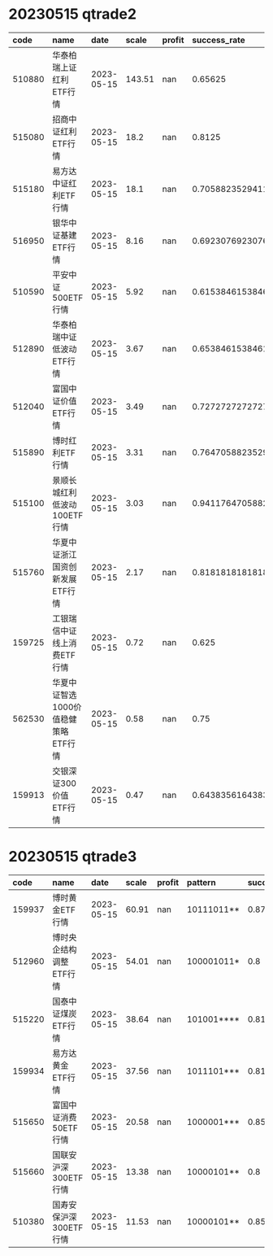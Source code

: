 # 20230515 qtrade2
 | code | name | date | scale | profit | success_rate | pred | 
 | :----- | :----- | :----- | :----- | :----- | :----- | :----- | 
 | 510880 | 华泰柏瑞上证红利ETF行情 | 2023-05-15 | 143.51 | nan | 0.65625 | 0 | 
 | 515080 | 招商中证红利ETF行情 | 2023-05-15 | 18.2 | nan | 0.8125 | 1 | 
 | 515180 | 易方达中证红利ETF行情 | 2023-05-15 | 18.1 | nan | 0.7058823529411765 | 0 | 
 | 516950 | 银华中证基建ETF行情 | 2023-05-15 | 8.16 | nan | 0.6923076923076923 | 1 | 
 | 510590 | 平安中证500ETF行情 | 2023-05-15 | 5.92 | nan | 0.6153846153846154 | 1 | 
 | 512890 | 华泰柏瑞中证低波动ETF行情 | 2023-05-15 | 3.67 | nan | 0.6538461538461539 | 1 | 
 | 512040 | 富国中证价值ETF行情 | 2023-05-15 | 3.49 | nan | 0.7272727272727273 | 1 | 
 | 515890 | 博时红利ETF行情 | 2023-05-15 | 3.31 | nan | 0.7647058823529411 | 1 | 
 | 515100 | 景顺长城红利低波动100ETF行情 | 2023-05-15 | 3.03 | nan | 0.9411764705882353 | 1 | 
 | 515760 | 华夏中证浙江国资创新发展ETF行情 | 2023-05-15 | 2.17 | nan | 0.8181818181818182 | 1 | 
 | 159725 | 工银瑞信中证线上消费ETF行情 | 2023-05-15 | 0.72 | nan | 0.625 | 1 | 
 | 562530 | 华夏中证智选1000价值稳健策略ETF行情 | 2023-05-15 | 0.58 | nan | 0.75 | 1 | 
 | 159913 | 交银深证300价值ETF行情 | 2023-05-15 | 0.47 | nan | 0.6438356164383562 | 1 | 

# 20230515 qtrade3
 | code | name | date | scale | profit | pattern | success_rate | success_cnt | fund_cnt | 
 | :----- | :----- | :----- | :----- | :----- | :----- | :----- | :----- | :----- | 
 | 159937 | 博时黄金ETF行情 | 2023-05-15 | 60.91 | nan | 10111011** | 0.875 | 7 | 8 | 
 | 512960 | 博时央企结构调整ETF行情 | 2023-05-15 | 54.01 | nan | 100001011* | 0.8 | 4 | 5 | 
 | 515220 | 国泰中证煤炭ETF行情 | 2023-05-15 | 38.64 | nan | 101001**** | 0.8125 | 13 | 16 | 
 | 159934 | 易方达黄金ETF行情 | 2023-05-15 | 37.56 | nan | 1011101*** | 0.8125 | 13 | 16 | 
 | 515650 | 富国中证消费50ETF行情 | 2023-05-15 | 20.58 | nan | 1000001*** | 0.8571428571428571 | 6 | 7 | 
 | 515660 | 国联安沪深300ETF行情 | 2023-05-15 | 13.38 | nan | 10000101** | 0.8 | 4 | 5 | 
 | 510380 | 国寿安保沪深300ETF行情 | 2023-05-15 | 11.53 | nan | 10000101** | 0.8571428571428571 | 6 | 7 | 

